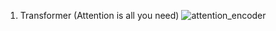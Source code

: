 1. Transformer (Attention is all you need)
![attention_encoder](https://github.com/MarsSeo/Build-My-Own-Models/assets/103374757/f74cae2c-2074-4fea-9afb-197aa15fdd18)

